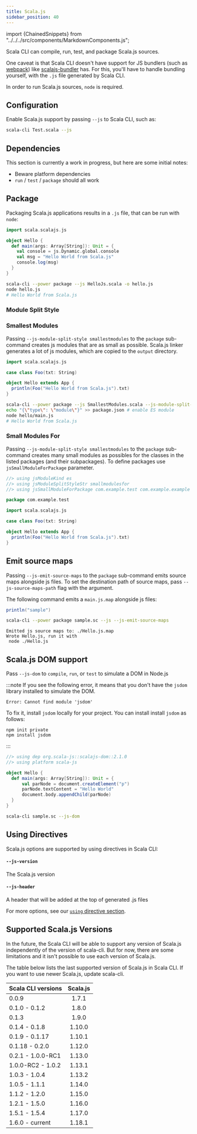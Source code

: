 ```yaml
---
title: Scala.js
sidebar_position: 40
---
```


import {ChainedSnippets} from "../../../src/components/MarkdownComponents.js";

Scala CLI can compile, run, test, and package Scala.js sources.

One caveat is that Scala CLI doesn't have support for JS bundlers (such as [webpack](https://webpack.js.org))
like [scalajs-bundler](https://github.com/scalacenter/scalajs-bundler) has.
For this, you'll have to handle bundling yourself, with the `.js` file generated by Scala CLI.

In order to run Scala.js sources, `node` is required.

## Configuration

Enable Scala.js support by passing `--js` to Scala CLI, such as:

```bash ignore
scala-cli Test.scala --js
```

## Dependencies

This section is currently a work in progress, but here are some initial notes:

- Beware platform dependencies
- `run` / `test` / `package` should all work

## Package

Packaging Scala.js applications results in a `.js` file, that can be run with `node`:

```scala title=HelloJs.scala
import scala.scalajs.js

object Hello {
  def main(args: Array[String]): Unit = {
    val console = js.Dynamic.global.console
    val msg = "Hello World from Scala.js"
    console.log(msg)
  }
}
```

```bash
scala-cli --power package --js HelloJs.scala -o hello.js
node hello.js
# Hello World from Scala.js
```

<!-- Expected:
Hello World from Scala.js
-->

### Module Split Style

### Smallest Modules

Passing `--js-module-split-style smallestmodules` to the `package` sub-command creates js modules that are as small as possible.
Scala.js linker generates a lot of js modules, which are copied to the `output` directory.

```scala title=SmallestModules.scala
import scala.scalajs.js

case class Foo(txt: String)

object Hello extends App {
  println(Foo("Hello World from Scala.js").txt)
}
```

```bash
scala-cli --power package --js SmallestModules.scala --js-module-split-style smallestmodules --js-module-kind es --output hello
echo "{\"type\": \"module\"}" >> package.json # enable ES module
node hello/main.js
# Hello World from Scala.js
```

<!-- Expected:
Hello World from Scala.js
-->

### Small Modules For

Passing `--js-module-split-style smallestmodules` to the `package` sub-command creates many small modules as possibles for the classes in the listed packages (and their subpackages). To define packages use `jsSmallModuleForPackage` parameter.

```scala title=SmallestModules.scala
//> using jsModuleKind es
//> using jsModuleSplitStyleStr smallmodulesfor
//> using jsSmallModuleForPackage com.example.test com.example.example

package com.example.test

import scala.scalajs.js

case class Foo(txt: String)

object Hello extends App {
  println(Foo("Hello World from Scala.js").txt)
}
```

## Emit source maps

Passing `--js-emit-source-maps` to the `package` sub-command emits source maps alongside js files. To set the destination path of source maps, pass `--js-source-maps-path` flag with the argument.

The following command emits a `main.js.map` alongside js files:

```scala title=sample.sc
println("sample")
```

<ChainedSnippets>

```bash
scala-cli --power package sample.sc --js --js-emit-source-maps
```

```text
Emitted js source maps to: ./Hello.js.map
Wrote Hello.js, run it with
 node ./Hello.js
```

</ChainedSnippets>

## Scala.js DOM support

Pass `--js-dom` to `compile`, `run`, or `test` to simulate a DOM in Node.js

:::note
If you see the following error, it means that you don't have the `jsdom` library installed to simulate the DOM.
```
Error: Cannot find module 'jsdom'
```
To fix it, install `jsdom` locally for your project. You can install install `jsdom` as follows:
```
npm init private
npm install jsdom
```
:::

```scala title=Hello.scala
//> using dep org.scala-js::scalajs-dom::2.1.0
//> using platform scala-js

object Hello {
  def main(args: Array[String]): Unit = {
      val parNode = document.createElement("p")
      parNode.textContent = "Hello World"
      document.body.appendChild(parNode)
  }
}
```

```bash
scala-cli sample.sc --js-dom
```

## Using Directives

Scala.js options are supported by using directives in Scala CLI:

#### `--js-version`

The Scala.js version

 #### `--js-header`

 A header that will be added at the top of generated .js files

For more options, see our [`using` directive section](../../reference/directives.md#scalajs-options).

## Supported Scala.js Versions

In the future, the Scala CLI will be able to support any version of Scala.js independently of the version of scala-cli. But for now, there are some limitations and it isn't possible to use each version of Scala.js.

The table below lists the last supported version of Scala.js in Scala CLI. If you want to use newer Scala.js, update scala-cli.

| Scala CLI versions | Scala.js |
|--------------------|:--------:|
| 0.0.9              |  1.7.1   |
| 0.1.0 - 0.1.2      |  1.8.0   |
| 0.1.3              |  1.9.0   |
| 0.1.4 - 0.1.8      |  1.10.0  |
| 0.1.9 - 0.1.17     |  1.10.1  |
| 0.1.18 - 0.2.0     |  1.12.0  |
| 0.2.1 - 1.0.0-RC1  |  1.13.0  |
| 1.0.0-RC2 - 1.0.2  |  1.13.1  |
| 1.0.3 - 1.0.4      |  1.13.2  |
| 1.0.5 - 1.1.1      |  1.14.0  |
| 1.1.2 - 1.2.0      |  1.15.0  |
| 1.2.1 - 1.5.0      |  1.16.0  |
| 1.5.1 - 1.5.4      |  1.17.0  |
| 1.6.0 - current    |  1.18.1  |

